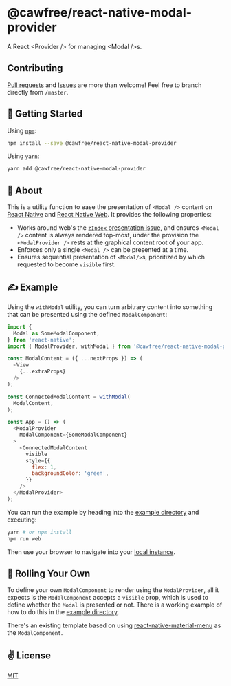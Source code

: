 # @cawfree/react-native-modal-provider
A React &lt;Provider /> for managing &lt;Modal />s.

## Contributing
[Pull requests](https://github.com/cawfree/react-native-modal-provider/pulls) and [Issues](https://github.com/cawfree/react-native-modal-provider/issues) are more than welcome! Feel free to branch directly from `/master`.

## 🚀 Getting Started

Using [`npm`]():

```sh
npm install --save @cawfree/react-native-modal-provider
```

Using [`yarn`]():

```sh
yarn add @cawfree/react-native-modal-provider
```

## 🤔 About
This is a utility function to ease the presentation of `<Modal />` content on [React Native](https://facebook.github.io/react-native/) and [React Native Web](https://github.com/necolas/react-native-web). It provides the following properties:

  - Works around web's the [`zIndex` presentation issue](https://github.com/necolas/react-native-web/issues/689), and ensures `<Modal />` content is always rendered top-most, under the provision the `<ModalProvider />` rests at the graphical content root of your app.
  - Enforces only a single `<Modal />` can be presented at a time.
  - Ensures sequential presentation of `<Modal/>`s, prioritized by which requested to become `visible` first.

## ✍️ Example

Using the `withModal` utility, you can turn arbitrary content into something that can be presented using the defined `ModalComponent`:

```javascript
import {
  Modal as SomeModalComponent,
} from 'react-native';
import { ModalProvider, withModal } from '@cawfree/react-native-modal-provider';

const ModalContent = ({ ...nextProps }) => (
  <View
    {...extraProps}
  />
);

const ConnectedModalContent = withModal(
  ModalContent,
);

const App = () => (
  <ModalProvider
    ModalComponent={SomeModalComponent}
  >
    <ConnectedModalContent
      visible
      style={{
        flex: 1,
        backgroundColor: 'green',
      }}
    />
  </ModalProvider>
);
```

You can run the example by heading into the [example directory](./RNModalProvider) and executing:

```sh
yarn # or npm install
npm run web
```

Then use your browser to navigate into your [local instance](localhost:3000).

## 🧰 Rolling Your Own
To define your own `ModalComponent` to render using the `ModalProvider`, all it expects is the `ModalComponent` accepts a `visible` prop, which is used to define whether the `Modal` is presented or not. There is a working example of how to do this in the [example directory](./RNModalProvider/).

There's an existing template based on using [react-native-material-menu](https://github.com/mxck/react-native-material-menu) as the `ModalComponent`.

## ✌️ License
[MIT](https://opensource.org/licenses/MIT)
